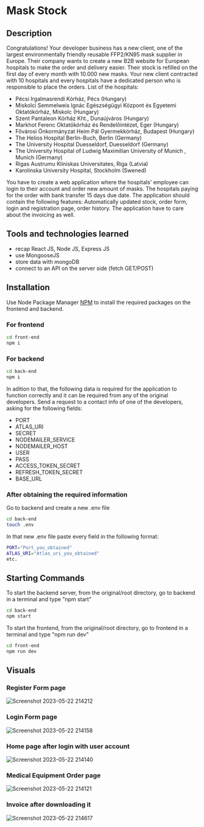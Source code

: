 # Mask Stock

## Description

Congratulations!
Your developer business has a new client, one of the largest environmentally friendly reusable FFP2/KN95 mask supplier in Europe.
Their company wants to create a new B2B website for European hospitals to make the order and delivery easier.
Their stock is refilled on the first day of every month with 10.000 new masks.
Your new client contracted with 10 hospitals and every hospitals have a dedicated person who is responsible to place the orders.
List of the hospitals:
- Pécsi Irgalmasrendi Kórház, Pécs (Hungary)
- Miskolci Semmelweis Ignác Egészségügyi Központ és Egyetemi Oktatókórház, Miskolc (Hungary)
- Szent Pantaleon Kórház Kht., Dunaújváros (Hungary)
- Markhot Ferenc Oktatókórház és Rendelőintézet, Eger (Hungary)
- Fővárosi Önkormányzat Heim Pál Gyermekkórház, Budapest (Hungary)
- The Helios Hospital Berlin-Buch, Berlin (Germany)
- The University Hospital Duesseldorf, Duesseldorf (Germany)
- The University Hospital of Ludwig Maximilian University of Munich , Munich (Germany)
- Rigas Austrumu Kliniskas Universitates, Riga (Latvia)
- Karolinska University Hospital, Stockholm (Swened)

You have to create a web application where the hospitals' employee can login to their account and order new amount of masks.
The hospitals paying for the order with bank transfer 15 days due date.
The application should contain the following features: Automatically updated stock, order form, login and registration page, order history.
The application have to care about the invoicing as well.

## Tools and technologies learned

- recap React JS, Node JS, Express JS
- use MongooseJS
- store data with mongoDB
- connect to an API on the server side (fetch GET/POST)

## Installation

Use Node Package Manager [NPM](https://www.npmjs.com/) to install the required packages on the frontend and backend.

### For frontend
```bash
cd front-end
npm i
```

### For backend
```bash
cd back-end
npm i
```

In adition to that, the following data is required for the application to function correctly and it can be required from any of the original developers.
Send a request to a contact info of one of the developers, asking for the following fields:
- PORT
- ATLAS_URI
- SECRET
- NODEMAILER_SERVICE
- NODEMAILER_HOST
- USER
- PASS
- ACCESS_TOKEN_SECRET
- REFRESH_TOKEN_SECRET
- BASE_URL

### After obtaining the required information 

Go to backend and create a new .env file
```bash
cd back-end
touch .env
```
In that new .env file paste every field in the following format:
```bash
PORT="Port_you_obtained"
ATLAS_URI="Atlas_uri_you_obtained"
etc.
```

## Starting Commands
To start the backend server, from the original/root directory, go to backend in a terminal and type "npm start"
```bash
cd back-end
npm start
```
To start the frontend, from the original/root directory, go to frontend in a terminal and type "npm run dev"
```bash
cd front-end
npm run dev 
```

## Visuals

### Register Form page
![Screenshot 2023-05-22 214212](https://github.com/CodecoolGlobal/mask-stock-javascript-claudiumihait/assets/67586606/455c9c0f-1253-46f7-9de5-77ee97b6c502)
### Login Form page
![Screenshot 2023-05-22 214158](https://github.com/CodecoolGlobal/mask-stock-javascript-claudiumihait/assets/67586606/5d6a30f3-a1b0-4f72-9d55-92437fbc3e6d)
### Home page after login with user account
![Screenshot 2023-05-22 214140](https://github.com/CodecoolGlobal/mask-stock-javascript-claudiumihait/assets/67586606/58e81284-8865-4862-888b-f7d1fbbf1c89)
### Medical Equipment Order page
![Screenshot 2023-05-22 214121](https://github.com/CodecoolGlobal/mask-stock-javascript-claudiumihait/assets/67586606/fa48f016-87c8-42f1-8103-5c900e4ffaae)
### Invoice after downloading it
![Screenshot 2023-05-22 214617](https://github.com/CodecoolGlobal/mask-stock-javascript-claudiumihait/assets/67586606/0e69f566-a15d-4cca-81c0-cac843d120db)
